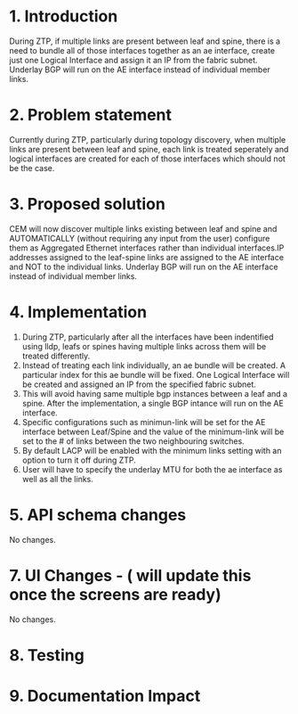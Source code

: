 # 1. Introduction
During ZTP, if multiple links are present between leaf and spine, there is a need to bundle 
all of those interfaces together as an ae interface, create just one Logical Interface and assign 
it an IP from the fabric subnet. Underlay BGP will run on the AE interface instead of individual member links.

# 2. Problem statement
Currently during ZTP, particularly during topology discovery, when  multiple links are present
between leaf and spine, each link is treated seperately and logical interfaces are created for each of those 
interfaces which should not be the case.

# 3. Proposed solution
CEM will now discover multiple links existing between leaf and spine and AUTOMATICALLY 
(without requiring any input from the user) configure them as Aggregated Ethernet interfaces 
rather than individual interfaces.IP addresses assigned to the leaf-spine links are assigned 
to the AE interface and NOT to the individual links. Underlay BGP will run on the AE interface 
instead of individual member links.

# 4. Implementation

1. During ZTP, particularly after all the interfaces have been indentified using lldp, leafs or 
spines having multiple links across them will be treated differently.
2. Instead of treating each link individually, an ae bundle will be created. A particular index 
for this ae bundle will be fixed. One Logical Interface will be created and assigned an IP from 
the specified fabric subnet.
3. This will avoid having same multiple bgp instances between a leaf and a spine. After the implementation, 
a single BGP intance will run on the AE interface.
4. Specific configurations such as minimun-link will be set for the AE interface between 
Leaf/Spine and the value of the minimum-link will be set to the # of links between the 
two neighbouring switches.
5. By default LACP will be enabled with the minimum links setting with an option 
to turn it off during ZTP.
6. User will have to specify the underlay MTU for both the ae interface as well as all the links.

# 5. API schema changes
No changes.

# 7. UI Changes - ( will update this once the screens are ready)
No changes.

# 8. Testing

# 9. Documentation Impact

